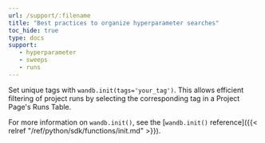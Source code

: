 ```yaml
---
url: /support/:filename
title: "Best practices to organize hyperparameter searches"
toc_hide: true
type: docs
support:
   - hyperparameter
   - sweeps
   - runs
---
```

Set unique tags with `wandb.init(tags='your_tag')`. This allows efficient filtering of project runs by selecting the corresponding tag in a Project Page's Runs Table. 


For more information on `wandb.init()`, see the [`wandb.init()` reference]({{< relref "/ref/python/sdk/functions/init.md" >}}).
